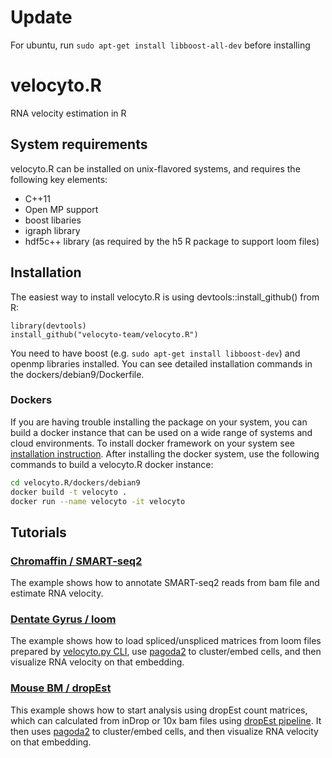 # Update
For ubuntu, run `sudo apt-get install libboost-all-dev` before installing


# velocyto.R
RNA velocity estimation in R

## System requirements
velocyto.R can be installed on unix-flavored systems, and requires the following key elements:

* C++11
* Open MP support
* boost libaries
* igraph library
* hdf5c++ library (as required by the h5 R package to support loom files)

## Installation
The easiest way to install velocyto.R is using devtools::install_github() from R:
```
library(devtools)
install_github("velocyto-team/velocyto.R")
```
You need to have boost (e.g. `sudo apt-get install libboost-dev`) and openmp libraries installed. You can see detailed installation commands in the dockers/debian9/Dockerfile. 

### Dockers
If you are having trouble installing the package on your system, you can build a docker instance that can be used on a wide range of systems and cloud environments. To install docker framework on your system see [installation instruction](https://github.com/wsargent/docker-cheat-sheet#installation). After installing the docker system, use the following commands to build a velocyto.R docker instance:
```bash
cd velocyto.R/dockers/debian9
docker build -t velocyto .
docker run --name velocyto -it velocyto
```

## Tutorials

### [Chromaffin / SMART-seq2](http://pklab.med.harvard.edu/velocyto/notebooks/R/chromaffin2.nb.html)
The example shows how to annotate SMART-seq2 reads from bam file and estimate RNA velocity.

### [Dentate Gyrus / loom](http://pklab.med.harvard.edu/velocyto/notebooks/R/DG1.nb.html)
The example shows how to load spliced/unspliced matrices from loom files prepared by [velocyto.py CLI](http://velocyto.org/velocyto.py/tutorial/index.html#running-the-cli), use [pagoda2](https://github.com/hms-dbmi/pagoda2) to cluster/embed cells, and then visualize RNA velocity on that embedding.

### [Mouse BM / dropEst](http://pklab.med.harvard.edu/velocyto/notebooks/R/SCG71.nb.html)
This example shows how to start analysis using dropEst count matrices, which can calculated from inDrop or 10x bam files using [dropEst pipeline](https://github.com/hms-dbmi/dropEst/). It then uses [pagoda2](https://github.com/hms-dbmi/pagoda2) to cluster/embed cells, and then visualize RNA velocity on that embedding.
